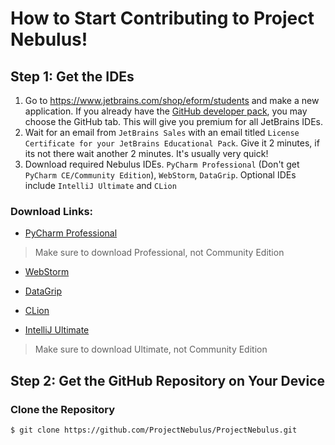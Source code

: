 # How to Start Contributing to Project Nebulus!

## Step 1: Get the IDEs
1) Go to https://www.jetbrains.com/shop/eform/students and make a new application. If you already have the [GitHub developer pack](https://education.github.com/pack), you may choose the GitHub tab. This will give you premium for all JetBrains IDEs.
2) Wait for an email from `JetBrains Sales` with an email titled `License Certificate for your JetBrains Educational Pack`. Give it 2 minutes, if its not there wait another 2 minutes. It's usually very quick!
3) Download required Nebulus IDEs. `PyCharm Professional` (Don't get `PyCharm CE/Community Edition`), `WebStorm`, `DataGrip`. Optional IDEs include `IntelliJ Ultimate` and `CLion`

### Download Links:

- [PyCharm Professional](https://www.jetbrains.com/pycharm/download/)

> Make sure to download Professional, not Community Edition
 
- [WebStorm](https://www.jetbrains.com/webstorm/download/)

- [DataGrip](https://www.jetbrains.com/datagrip/download/)

- [CLion](https://www.jetbrains.com/clion/download/)

- [IntelliJ Ultimate](https://www.jetbrains.com/intellij/download/)

> Make sure to download Ultimate, not Community Edition
 
## Step 2: Get the GitHub Repository on Your Device

### Clone the Repository

```bash
$ git clone https://github.com/ProjectNebulus/ProjectNebulus.git
```
